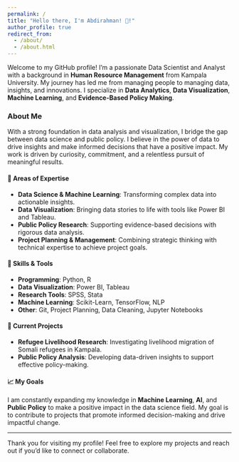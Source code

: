 ```yaml
---
permalink: /
title: "Hello there, I'm Abdirahman! 👋!"
author_profile: true
redirect_from: 
  - /about/
  - /about.html
---
```


Welcome to my GitHub profile! I’m a passionate Data Scientist and Analyst with a background in **Human Resource Management** from Kampala University. My journey has led me from managing people to managing data, insights, and innovations. I specialize in **Data Analytics**, **Data Visualization**, **Machine Learning**, and **Evidence-Based Policy Making**.

### About Me
With a strong foundation in data analysis and visualization, I bridge the gap between data science and public policy. I believe in the power of data to drive insights and make informed decisions that have a positive impact. My work is driven by curiosity, commitment, and a relentless pursuit of meaningful results.

#### 🌟 Areas of Expertise
- **Data Science & Machine Learning**: Transforming complex data into actionable insights.
- **Data Visualization**: Bringing data stories to life with tools like Power BI and Tableau.
- **Public Policy Research**: Supporting evidence-based decisions with rigorous data analysis.
- **Project Planning & Management**: Combining strategic thinking with technical expertise to achieve project goals.

#### 🔧 Skills & Tools
- **Programming**: Python, R
- **Data Visualization**: Power BI, Tableau
- **Research Tools**: SPSS, Stata
- **Machine Learning**: Scikit-Learn, TensorFlow, NLP
- **Other**: Git, Project Planning, Data Cleaning, Jupyter Notebooks

#### 🚀 Current Projects
- **Refugee Livelihood Research**: Investigating livelihood migration of Somali refugees in Kampala.
- **Public Policy Analysis**: Developing data-driven insights to support effective policy-making.

#### 📈 My Goals
I am constantly expanding my knowledge in **Machine Learning**, **AI**, and **Public Policy** to make a positive impact in the data science field. My goal is to contribute to projects that promote informed decision-making and drive impactful change.

---

Thank you for visiting my profile! Feel free to explore my projects and reach out if you’d like to connect or collaborate.

